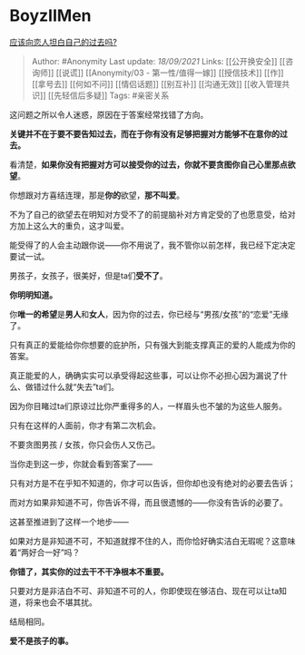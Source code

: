 # BoyzIIMen
[应该向恋人坦白自己的过去吗?](https://www.zhihu.com/question/330406344/answer/2124688787)

> Author: #Anonymity 
Last update: *18/09/2021* 
Links: [[公开换安全]] [[咨询师]] [[说谎]] [[Anonymity/03 - 第一性/值得一嫁]] [[授信技术]] [[作]] [[拿号去]] [[何如不问]] [[情侣话题]] [[别互补]] [[沟通无效]] [[收入管理共识]] [[先轻信后多疑]]
Tags:  #亲密关系

这问题之所以令人迷惑，原因在于答案经常找错了方向。

**关键并不在于要不要告知过去，而在于你有没有足够把握对方能够不在意你的过去。**

看清楚，**如果你没有把握对方可以接受你的过去，你就不要贪图你自己心里那点欲望**。

你想跟对方喜结连理，那是**你的**欲望，**那不叫爱**。

不为了自己的欲望去在明知对方受不了的前提脑补对方肯定受的了也愿意受，给对方加上这么大的重负，这才叫爱。

能受得了的人会主动跟你说——你不用说了，我不管你以前怎样，我已经下定决定要试一试。

男孩子，女孩子，很美好，但是ta们**受不了**。

**你明明知道。**

你**唯一的希望**是**男人**和**女人**，因为你的过去，你已经与“男孩/女孩”的“恋爱”无缘了。

只有真正的爱能给你你想要的庇护所，只有强大到能支撑真正的爱的人能成为你的答案。

真正能爱的人，确确实实可以承受得起这些事，可以让你不必担心因为漏说了什么、做错过什么就“失去”ta们。

因为你目睹过ta们原谅过比你严重得多的人，一样眉头也不皱的为这些人服务。

只有在这样的人面前，你才有第二次机会。

不要贪图男孩 / 女孩，你只会伤人又伤己。

当你走到这一步，你就会看到答案了——

只有对方是不在乎知不知道的，你才可以告诉，但你却也没有绝对的必要去告诉；

而对方如果非知道不可，你告诉不得，而且很遗憾的——你没有告诉的必要了。

这甚至推进到了这样一个地步——

如果对方是非知道不可，不知道就撑不住的人，而你恰好确实洁白无瑕呢？这意味着“两好合一好”吗？

**你错了，其实你的过去干不干净根本不重要。**

只要对方是非洁白不可、非知道不可的人，你即使现在够洁白、现在可以让ta知道，将来也会不堪其扰。

结局相同。

**爱不是孩子的事。**
